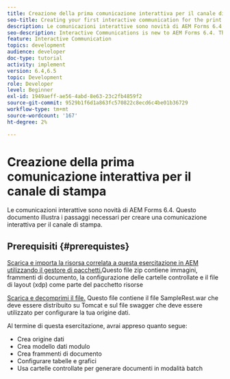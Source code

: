 ```yaml
---
title: Creazione della prima comunicazione interattiva per il canale di stampa
seo-title: Creating your first interactive communication for the print channel
description: Le comunicazioni interattive sono novità di AEM Forms 6.4. Questo documento illustra i passaggi necessari per creare una comunicazione interattiva per il canale di stampa.
seo-description: Interactive Communications is new to AEM Forms 6.4. This document will walk you through the steps needed to create an interactive communication for the print channel.
feature: Interactive Communication
topics: development
audience: developer
doc-type: tutorial
activity: implement
version: 6.4,6.5
topic: Development
role: Developer
level: Beginner
exl-id: 1949aeff-ae56-4abd-8e63-23c2fb4859f2
source-git-commit: 9529b1f6d1a863fc570822c8ecd6c4be01b36729
workflow-type: tm+mt
source-wordcount: '167'
ht-degree: 2%

---
```


# Creazione della prima comunicazione interattiva per il canale di stampa

Le comunicazioni interattive sono novità di AEM Forms 6.4. Questo documento illustra i passaggi necessari per creare una comunicazione interattiva per il canale di stampa.

## Prerequisiti {#prerequistes}

[Scarica e importa la risorsa correlata a questa esercitazione in AEM utilizzando il gestore di pacchetti.](assets/gettingstartedassets.zip)Questo file zip contiene immagini, frammenti di documento, la configurazione delle cartelle controllate e il file di layout (xdp) come parte del pacchetto risorse

[Scarica e decomprimi il file.](assets/warfileandswaggerfile.zip) Questo file contiene il file SampleRest.war che deve essere distribuito su Tomcat e sul file swagger che deve essere utilizzato per configurare la tua origine dati.

Al termine di questa esercitazione, avrai appreso quanto segue:

* Crea origine dati
* Crea modello dati modulo
* Crea frammenti di documento
* Configurare tabelle e grafici
* Usa cartelle controllate per generare documenti in modalità batch
